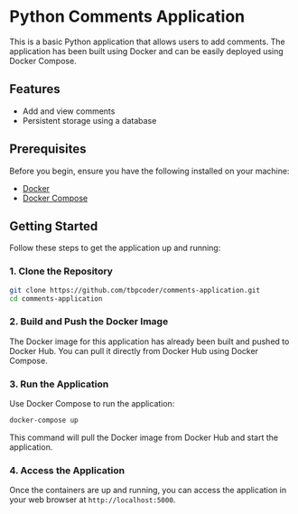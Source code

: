 # Python Comments Application

This is a basic Python application that allows users to add comments. The application has been built using Docker and can be easily deployed using Docker Compose.

## Features

- Add and view comments
- Persistent storage using a database

## Prerequisites

Before you begin, ensure you have the following installed on your machine:

- [Docker](https://docs.docker.com/get-docker/)
- [Docker Compose](https://docs.docker.com/compose/install/)

## Getting Started

Follow these steps to get the application up and running:

### 1. Clone the Repository

```bash
git clone https://github.com/tbpcoder/comments-application.git
cd comments-application
```

### 2. Build and Push the Docker Image

The Docker image for this application has already been built and pushed to Docker Hub. You can pull it directly from Docker Hub using Docker Compose.

### 3. Run the Application

Use Docker Compose to run the application:

```bash
docker-compose up
```

This command will pull the Docker image from Docker Hub and start the application.

### 4. Access the Application

Once the containers are up and running, you can access the application in your web browser at `http://localhost:5000`.
